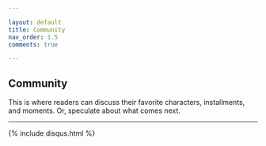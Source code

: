```yaml
---

layout: default
title: Community
nav_order: 1.5
comments: true

---
```


## Community 

This is where readers can discuss their favorite characters, installments, and moments. Or, speculate about what comes next. 

---

{% include disqus.html %}

